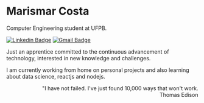 # Marismar Costa

Computer Engineering student at UFPB.

[![Linkedin Badge](https://img.shields.io/badge/-Marismar%20Costa-0282d0?style=flat-square&logo=Linkedin&logoColor=white&link=https://www.linkedin.com/in/marismarcosta/)](https://www.linkedin.com/in/marismarcosta/) 
[![Gmail Badge](https://img.shields.io/badge/-cmarismar@gmail.com-0282d0?style=flat-square&logo=Gmail&logoColor=white&link=mailto:diego.schell.f@gmail.com)](mailto:cmarismar@gmail.com)

Just an apprentice committed to the continuous advancement of technology, interested in new knowledge and challenges. 

I am currently working from home on personal projects and also learning about data science, reactjs and nodejs.

<p align="right">
  "I have not failed. I've just found 10,000 ways that won't work. <br>
  Thomas Edison
</p>